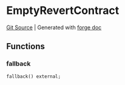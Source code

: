 # EmptyRevertContract
[Git Source](https://github.com/Uniswap/docs/blob/1141642f8ba4665a50660886a8a8401526677045/src/test/EmptyRevertContract.sol)
| Generated with [forge doc](https://book.getfoundry.sh/reference/forge/forge-doc)


## Functions
### fallback


```solidity
fallback() external;
```

